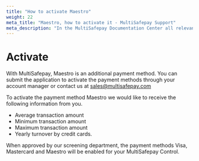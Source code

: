 ```yaml
---
title: "How to activate Maestro"
weight: 22
meta_title: "Maestro, how to activate it - MultiSafepay Support"
meta_description: "In the MultiSafepay Documentation Center all relevant information regarding our Plugins and API. As well as Support pages for Payment Method, Tools and General Questions. You can also find the contact details of our Support Team and Integration Team."
---
```

# Activate
With MultiSafepay, Maestro is an additional payment method. You can submit the application to activate the payment methods through your account manager or contact us at <sales@multisafepay.com>

To activate the payment method Maestro we would like to receive the following information from you.

* Average transaction amount
* Minimum transaction amount
* Maximum transaction amount
* Yearly turnover by credit cards.

When approved by our screening department, the payment methods Visa, Mastercard and Maestro will be enabled for your MultiSafepay Control.

